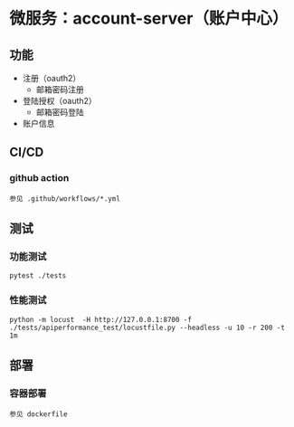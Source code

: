 # 微服务：account-server（账户中心）

## 功能

- 注册（oauth2）
  - 邮箱密码注册
- 登陆授权（oauth2）
  - 邮箱密码登陆
- 账户信息

## CI/CD

### github action

    参见 .github/workflows/*.yml

## 测试

### 功能测试

    pytest ./tests

### 性能测试

    python -m locust  -H http://127.0.0.1:8700 -f ./tests/apiperformance_test/locustfile.py --headless -u 10 -r 200 -t 1m

## 部署

### 容器部署

    参见 dockerfile
